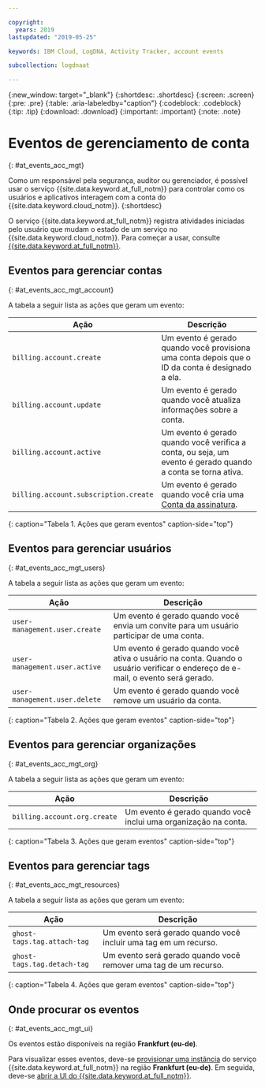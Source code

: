 ```yaml
---

copyright:
  years: 2019
lastupdated: "2019-05-25"

keywords: IBM Cloud, LogDNA, Activity Tracker, account events

subcollection: logdnaat

---
```


{:new_window: target="_blank"}
{:shortdesc: .shortdesc}
{:screen: .screen}
{:pre: .pre}
{:table: .aria-labeledby="caption"}
{:codeblock: .codeblock}
{:tip: .tip}
{:download: .download}
{:important: .important}
{:note: .note}

# Eventos de gerenciamento de conta  
{: #at_events_acc_mgt}

Como um responsável pela segurança, auditor ou gerenciador, é possível usar o serviço {{site.data.keyword.at_full_notm}} para controlar como os usuários e aplicativos interagem com a conta do {{site.data.keyword.cloud_notm}}. 
{:shortdesc}

O serviço {{site.data.keyword.at_full_notm}} registra atividades iniciadas pelo usuário que mudam o estado de um serviço no {{site.data.keyword.cloud_notm}}. Para começar a usar, consulte [{{site.data.keyword.at_full_notm}}](/docs/services/Activity-Tracker-with-LogDNA?topic=logdnaat-getting-started#getting-started). 



## Eventos para gerenciar contas
{: #at_events_acc_mgt_account}

A tabela a seguir lista as ações que geram um evento:

| Ação                               | Descrição |
|--------------------------------------|-------------|
| `billing.account.create`             | Um evento é gerado quando você provisiona uma conta depois que o ID da conta é designado a ela. |
| `billing.account.update`             | Um evento é gerado quando você atualiza informações sobre a conta.  |
| `billing.account.active`             | Um evento é gerado quando você verifica a conta, ou seja, um evento é gerado quando a conta se torna ativa. |
| `billing.account.subscription.create` | Um evento é gerado quando você cria uma <a href="/docs/account?topic=account-accounts#subscription-account">Conta da assinatura</a>. |
{: caption="Tabela 1. Ações que geram eventos" caption-side="top"} 




## Eventos para gerenciar usuários
{: #at_events_acc_mgt_users}

A tabela a seguir lista as ações que geram um evento:

| Ação                               | Descrição |
|--------------------------------------|-------------|
| `user-management.user.create`        | Um evento é gerado quando você envia um convite para um usuário participar de uma conta. |
| `user-management.user.active`        | Um evento é gerado quando você ativa o usuário na conta. Quando o usuário verificar o endereço de e-mail, o evento será gerado. |
| `user-management.user.delete`        | Um evento é gerado quando você remove um usuário da conta. |
{: caption="Tabela 2. Ações que geram eventos" caption-side="top"} 




## Eventos para gerenciar organizações
{: #at_events_acc_mgt_org}

A tabela a seguir lista as ações que geram um evento:

| Ação                               | Descrição |
|--------------------------------------|-------------|
| `billing.account.org.create`         | Um evento é gerado quando você inclui uma organização na conta. |
{: caption="Tabela 3. Ações que geram eventos" caption-side="top"} 


## Eventos para gerenciar tags
{: #at_events_acc_mgt_resources}

A tabela a seguir lista as ações que geram um evento:

| Ação                               | Descrição |
|--------------------------------------|-------------|
| `ghost-tags.tag.attach-tag`          | Um evento será gerado quando você incluir uma tag em um recurso. |
| `ghost-tags.tag.detach-tag`          | Um evento será gerado quando você remover uma tag de um recurso. |
{: caption="Tabela 4. Ações que geram eventos" caption-side="top"} 


## Onde procurar os eventos
{: #at_events_acc_mgt_ui}

Os eventos estão disponíveis na região **Frankfurt (eu-de)**. 

Para visualizar esses eventos, deve-se [provisionar uma instância](/docs/services/Activity-Tracker-with-LogDNA?topic=logdnaat-provision#provision) do serviço {{site.data.keyword.at_full_notm}} na região **Frankfurt (eu-de)**. Em seguida, deve-se [abrir a UI do {{site.data.keyword.at_full_notm}}](/docs/services/Activity-Tracker-with-LogDNA?topic=logdnaat-launch#launch_step2). 













